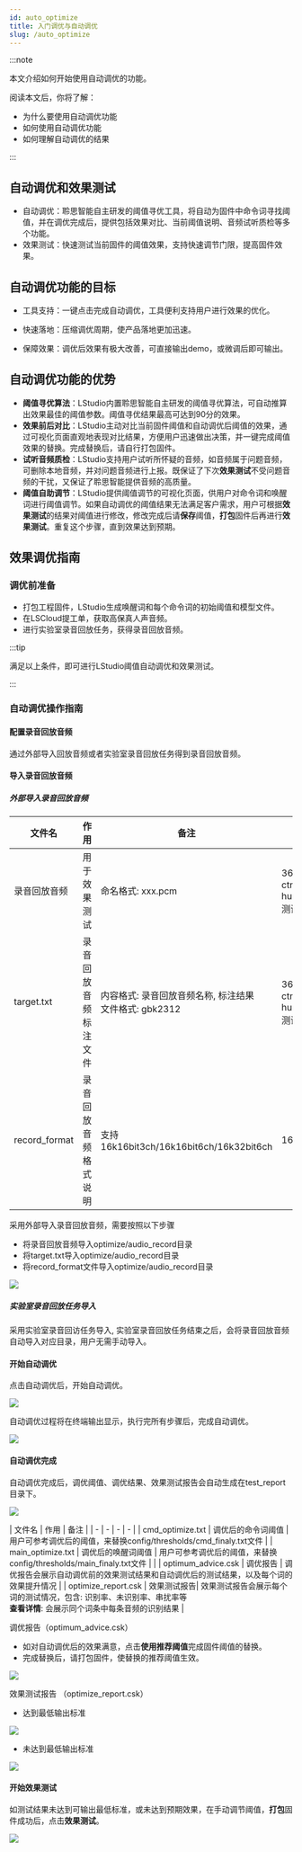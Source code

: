 ```yaml
---
id: auto_optimize 
title: 入门调优与自动调优
slug: /auto_optimize
---
```


:::note

本文介绍如何开始使用自动调优的功能。

阅读本文后，你将了解：

- 为什么要使用自动调优功能
- 如何使用自动调优功能
- 如何理解自动调优的结果

:::

## 自动调优和效果测试

- 自动调优：聆思智能自主研发的阈值寻优工具，将自动为固件中命令词寻找阈值，并在调优完成后，提供包括效果对比、当前阈值说明、音频试听质检等多个功能。
- 效果测试：快速测试当前固件的阈值效果，支持快速调节门限，提高固件效果。

## 自动调优功能的目标

- 工具支持：一键点击完成自动调优，工具便利支持用户进行效果的优化。

- 快速落地：压缩调优周期，使产品落地更加迅速。

- 保障效果：调优后效果有极大改善，可直接输出demo，或微调后即可输出。

## 自动调优功能的优势

* **阈值寻优算法**：LStudio内置聆思智能自主研发的阈值寻优算法，可自动推算出效果最佳的阈值参数。阈值寻优结果最高可达到90分的效果。
* **效果前后对比**：LStudio主动对比当前固件阈值和自动调优后阈值的效果，通过可视化页面直观地表现对比结果，方便用户迅速做出决策，并一键完成阈值效果的替换。完成替换后，请自行打包固件。
* **试听音频质检**：LStudio支持用户试听所怀疑的音频，如音频属于问题音频，可删除本地音频，并对问题音频进行上报。既保证了下次**效果测试**不受问题音频的干扰，又保证了聆思智能提供音频的高质量。
* **阈值自助调节**：LStudio提供阈值调节的可视化页面，供用户对命令词和唤醒词进行阈值调节。如果自动调优的阈值结果无法满足客户需求，用户可根据**效果测试**的结果对阈值进行修改，修改完成后请**保存**阈值，**打包**固件后再进行**效果测试**。重复这个步骤，直到效果达到预期。

## 效果调优指南

### 调优前准备

- 打包工程固件，LStudio生成唤醒词和每个命令词的初始阈值和模型文件。
- 在LSCloud提工单，获取高保真人声音频。
- 进行实验室录音回放任务，获得录音回放音频。

:::tip

满足以上条件，即可进行LStudio阈值自动调优和效果测试。

:::

### 自动调优操作指南

#### 配置录音回放音频

通过外部导入回放音频或者实验室录音回放任务得到录音回放音频。

#### 导入录音回放音频

##### 外部导入录音回放音频

| 文件名 | 作用 | 备注 | 示例### |
| - | - | - | - |
| 录音回放音频 | 用于效果测试 |  命名格式: xxx.pcm  |36-打开空调-<br/>ctm00010203@<br/>hu17331a632f00212902-<br/>测试设备.pcm |
| target.txt | 录音回放音频标注文件 | 内容格式: 录音回放音频名称, 标注结果<br/>文件格式: gbk2312 | 36-打开空调-<br/>ctm00010203@<br/>hu17331a632f00212902-<br/>测试设备,打开空调 |
| record_format | 录音回放音频格式说明 | 支持16k16bit3ch/16k16bit6ch/16k32bit6ch | 16k16bit3ch |

采用外部导入录音回放音频，需要按照以下步骤

* 将录音回放音频导入optimize/audio_record目录
* 将target.txt导入optimize/audio_record目录
* 将record_format文件导入optimize/audio_record目录

![](./files/optimize_audio_record.png)

##### 实验室录音回放任务导入

采用实验室录音回访任务导入, 实验室录音回放任务结束之后，会将录音回放音频自动导入对应目录，用户无需手动导入。

#### 开始自动调优

点击自动调优后，开始自动调优。

![](./files/keywords_test.png)

自动调优过程将在终端输出显示，执行完所有步骤后，完成自动调优。

![](./files/auto_optimize.png)

#### 自动调优完成

自动调优完成后，调优阈值、调优结果、效果测试报告会自动生成在test_report目录下。

![](./files/optimize.png)

| 文件名 | 作用 | 备注 |
| - | - | - | - |
| cmd_optimize.txt | 调优后的命令词阈值 | 用户可参考调优后的阈值，来替换config/thresholds/cmd_finaly.txt文件  |
| main_optimize.txt | 调优后的唤醒词阈值 | 用户可参考调优后的阈值，来替换config/thresholds/main_finaly.txt文件  |  |
| optimum_advice.csk | 调优报告 | 调优报告会展示自动调优前的效果测试结果和自动调优后的测试结果，以及每个词的效果提升情况 |
| optimize_report.csk | 效果测试报告| 效果测试报告会展示每个词的测试情况，包含: 识别率、未识别率、串扰率等<br/>**查看详情**: 会展示同个词条中每条音频的识别结果 |

调优报告（optimum_advice.csk）

- 如对自动调优后的效果满意，点击**使用推荐阈值**完成固件阈值的替换。
- 完成替换后，请打包固件，使替换的推荐阈值生效。

![](./files/1610975185267.png)

效果测试报告 （optimize_report.csk）

- 达到最低输出标准

![](./files/1610975115316.png)

- 未达到最低输出标准

![](./files/offline_test_bad.png)

#### 开始效果测试

如测试结果未达到可输出最低标准，或未达到预期效果，在手动调节阈值，**打包**固件成功后，点击**效果测试**。

![](./files/offline_optimize.png)